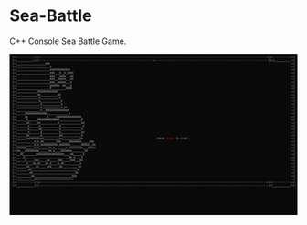 ﻿# Sea-Battle     
                                                                                                                           
C++ Console Sea Battle Game.                                                                                                                

![GIF](https://raw.githubusercontent.com/Junkwolves/Sea-Battle/master/SBG.gif)